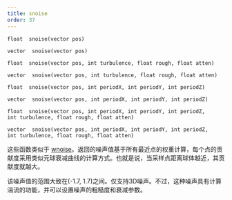 ```yaml
---
title: snoise
order: 37
---
```

`float  snoise(vector pos)`

`vector  snoise(vector pos)`

`float  snoise(vector pos, int turbulence, float rough, float atten)`

`vector  snoise(vector pos, int turbulence, float rough, float atten)`

`float  snoise(vector pos, int periodX, int periodY, int periodZ)`

`vector  snoise(vector pos, int periodX, int periodY, int periodZ)`

`float  snoise(vector pos, int periodX, int periodY, int periodZ, int turbulence, float rough, float atten)`

`vector  snoise(vector pos, int periodX, int periodY, int periodZ, int turbulence, float rough, float atten)`

这些函数类似于 [wnoise](./wnoise "生成沃利（细胞）噪声")。返回的噪声值基于所有最近点的权重计算，每个点的贡献度采用类似元球衰减曲线的计算方式。也就是说，当采样点距离球体越近，其贡献度就越大。

该噪声值的范围大致在(-1.7, 1.7)之间。仅支持3D噪声。不过，这种噪声具有计算湍流的功能，并可以设置噪声的粗糙度和衰减参数。
